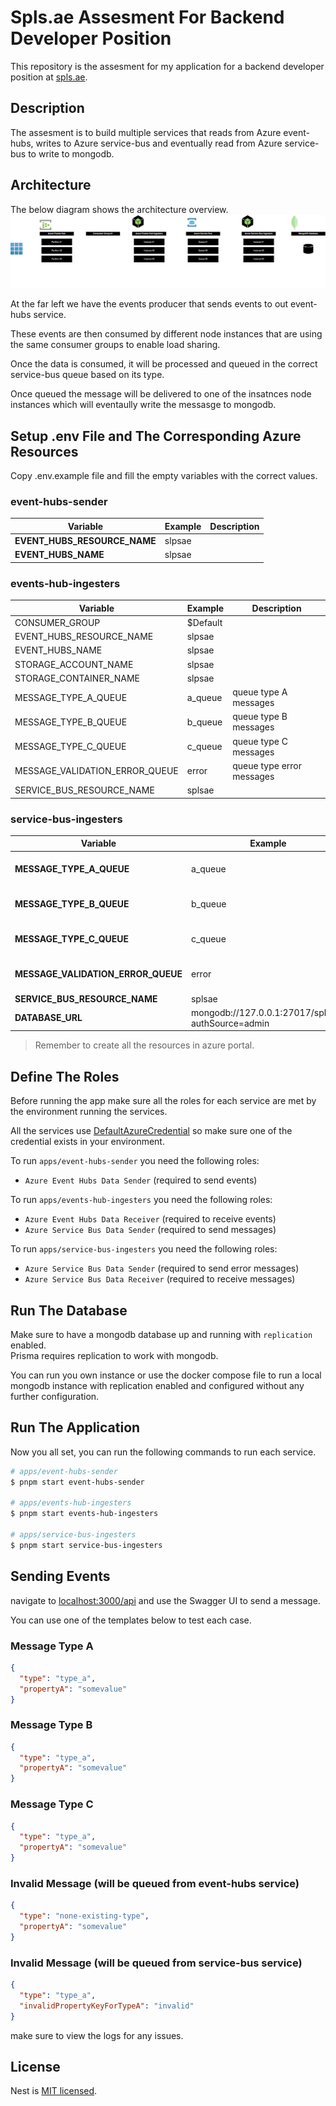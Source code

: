 # Spls.ae Assesment For Backend Developer Position

This repository is the assesment for my application for a backend developer position at [spls.ae](https://spls.ae).

## Description

The assesment is to build multiple services that reads from Azure event-hubs, writes to Azure service-bus and eventually read from Azure service-bus to write to mongodb.

## Architecture

The below diagram shows the architecture overview.
<img src="./assets/spls.ae.drawio.svg">

At the far left we have the events producer that sends events to out event-hubs service.

These events are then consumed by different node instances that are using the same consumer groups to enable load sharing.

Once the data is consumed, it will be processed and queued in the correct service-bus queue based on its type.

Once queued the message will be delivered to one of the insatnces node instances which will eventaully write the messasge to mongodb.

## Setup .env File and The Corresponding Azure Resources

Copy .env.example file and fill the empty variables with the correct values.

### event-hubs-sender

| **Variable**                 | **Example** | **Description** |
| ---------------------------- | ----------- | --------------- |
| **EVENT_HUBS_RESOURCE_NAME** | slpsae      |
| **EVENT_HUBS_NAME**          | slpsae      |

### events-hub-ingesters

| **Variable**                   | **Example** | **Description**           |
| ------------------------------ | ----------- | ------------------------- |
| CONSUMER_GROUP                 | $Default    |
| EVENT_HUBS_RESOURCE_NAME       | slpsae      |
| EVENT_HUBS_NAME                | slpsae      |
| STORAGE_ACCOUNT_NAME           | slpsae      |
| STORAGE_CONTAINER_NAME         | slpsae      |
| MESSAGE_TYPE_A_QUEUE           | a_queue     | queue type A messages     |
| MESSAGE_TYPE_B_QUEUE           | b_queue     | queue type B messages     |
| MESSAGE_TYPE_C_QUEUE           | c_queue     | queue type C messages     |
| MESSAGE_VALIDATION_ERROR_QUEUE | error       | queue type error messages |
| SERVICE_BUS_RESOURCE_NAME      | splsae      |

### service-bus-ingesters

| **Variable**                       | **Example**                                          | **Description**           |
| ---------------------------------- | ---------------------------------------------------- | ------------------------- |
| **MESSAGE_TYPE_A_QUEUE**           | a_queue                                              | queue type A messages     |
| **MESSAGE_TYPE_B_QUEUE**           | b_queue                                              | queue type B messages     |
| **MESSAGE_TYPE_C_QUEUE**           | c_queue                                              | queue type C messages     |
| **MESSAGE_VALIDATION_ERROR_QUEUE** | error                                                | queue type error messages |
| **SERVICE_BUS_RESOURCE_NAME**      | splsae                                               |
| **DATABASE_URL**                   | mongodb://127\.0\.0\.1:27017/splsae?authSource=admin |

> Remember to create all the resources in azure portal.

## Define The Roles

Before running the app make sure all the roles for each service are met by the environment running the services.

All the services use [DefaultAzureCredential](https://learn.microsoft.com/en-us/javascript/api/overview/azure/identity-readme?view=azure-node-latest#defaultazurecredential) so make sure one of the credential exists in your environment.

To run `apps/event-hubs-sender` you need the following roles:

- `Azure Event Hubs Data Sender` (required to send events)

To run `apps/events-hub-ingesters` you need the following roles:

- `Azure Event Hubs Data Receiver` (required to receive events)
- `Azure Service Bus Data Sender` (required to send messages)

To run `apps/service-bus-ingesters` you need the following roles:

- `Azure Service Bus Data Sender` (required to send error messages)
- `Azure Service Bus Data Receiver` (required to receive messages)

## Run The Database

Make sure to have a mongodb database up and running with `replication` enabled.  
Prisma requires replication to work with mongodb.

You can run you own instance or use the docker compose file to run a local mongodb instance with replication enabled and configured without any further configuration.

## Run The Application

Now you all set, you can run the following commands to run each service.

```bash
# apps/event-hubs-sender
$ pnpm start event-hubs-sender

# apps/events-hub-ingesters
$ pnpm start events-hub-ingesters

# apps/service-bus-ingesters
$ pnpm start service-bus-ingesters
```

## Sending Events

navigate to [localhost:3000/api](http://localhost:3000/api) and use the Swagger UI to send a message.

You can use one of the templates below to test each case.

### Message Type A

```json
{
  "type": "type_a",
  "propertyA": "somevalue"
}
```

### Message Type B

```json
{
  "type": "type_a",
  "propertyA": "somevalue"
}
```

### Message Type C

```json
{
  "type": "type_a",
  "propertyA": "somevalue"
}
```

### Invalid Message (will be queued from event-hubs service)

```json
{
  "type": "none-existing-type",
  "propertyA": "somevalue"
}
```

### Invalid Message (will be queued from service-bus service)

```json
{
  "type": "type_a",
  "invalidPropertyKeyForTypeA": "invalid"
}
```

make sure to view the logs for any issues.

## License

Nest is [MIT licensed](LICENSE).
